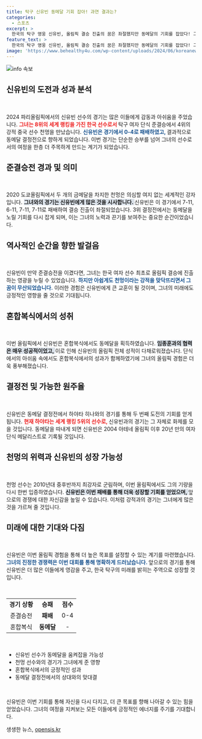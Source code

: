 ```yaml
---
title: 탁구 신유빈 동메달 기회 잡아! 과연 결과는?
categories:
  - 스포츠
excerpt: >
  한국의 탁구 영웅 신유빈, 올림픽 결승 진출의 꿈은 좌절했지만 동메달의 기회를 잡았다! 그녀가 동메달 결정전에서 마주할 상대는 20년 만의 역사를 쓸 가능성이 큰 하야타!
feature_text: >
  한국의 탁구 영웅 신유빈, 올림픽 결승 진출의 꿈은 좌절했지만 동메달의 기회를 잡았다! 그녀가 동메달 결정전에서 마주할 상대는 20년 만의 역사를 쓸 가능성이 큰 하야타!
image: 'https://www.behealthy4u.com/wp-content/uploads/2024/06/koreanews.jpg'
---
```


<p><img src="https://www.behealthy4u.com/wp-content/uploads/2024/06/koreanews.jpg" alt="info 속보" /></p>

<h2 data-ke-size="size26">신유빈의 도전과 성과 분석</h2>

<p data-ke-size="size16">&nbsp;</p>

<p>2024 파리올림픽에서의 신유빈 선수의 경기는 많은 이들에게 감동과 아쉬움을 주었습니다. <b><span style="color: #ee2323;">그녀는 8위의 세계 랭킹을 가진 한국 선수로서 </span></b>탁구 여자 단식 준결승에서 4위의 강적 중국 선수 천멍을 만났습니다. <b><span style="color: #1a5490;">신유빈은 경기에서 0-4로 패배하였고, </span></b>결과적으로 동메달 결정전으로 향하게 되었습니다. 이번 경기는 단순한 승부를 넘어 그녀의 선수로서의 여정을 한층 더 주목하게 만드는 계기가 되었습니다. </p>

<h2 data-ke-size="size26">준결승전 경과 및 의미</h2>

<p data-ke-size="size16">&nbsp;</p>

<p>2020 도쿄올림픽에서 두 개의 금메달을 차지한 천멍은 의심할 여지 없는 세계적인 강자입니다. <b><span style="background-color: #21538527;">그녀와의 경기는 신유빈에게 많은 것을 시사합니다. </span></b>신유빈은 이 경기에서 7-11, 6-11, 7-11, 7-11로 패배하여 결승 진출이 좌절되었습니다. 3위 결정전에서는 동메달을 노릴 기회를 다시 잡게 되며, 이는 그녀의 노력과 끈기를 보여주는 중요한 순간이었습니다. </p>

<h2 data-ke-size="size26">역사적인 순간을 향한 발걸음</h2>

<p data-ke-size="size16">&nbsp;</p>

<p>신유빈이 만약 준결승전을 이겼다면, 그녀는 한국 여자 선수 최초로 올림픽 결승에 진출하는 영광을 누릴 수 있었습니다. <b><span style="color: #1a5490;">하지만 아쉽게도 천멍이라는 강적을 맞닥뜨리면서 그 꿈이 무산되었습니다.</span></b> 이러한 경험은 신유빈에게 큰 교훈이 될 것이며, 그녀의 미래에도 긍정적인 영향을 줄 것으로 기대됩니다. </p>

<h2 data-ke-size="size26">혼합복식에서의 성취</h2>

<p data-ke-size="size16">&nbsp;</p>

<p>이번 올림픽에서 신유빈은 혼합복식에서도 동메달을 획득하였습니다. <b><span style="background-color: #21538527;">임종훈과의 협력은 매우 성공적이었고, </span></b>이로 인해 신유빈의 올림픽 전체 성적이 다채로워졌습니다. 단식에서의 아쉬움 속에서도 혼합복식에서의 성과가 함께하였기에 그녀의 올림픽 경험은 더욱 풍부해졌습니다. </p>

<h2 data-ke-size="size26">결정전 및 가능한 원주율</h2>

<p data-ke-size="size16">&nbsp;</p>

<p>신유빈은 동메달 결정전에서 하야타 히나와의 경기를 통해 두 번째 도전의 기회를 얻게 됩니다. <b><span style="color: #ee2323;">현재 하야타는 세계 랭킹 5위의 선수로, </span></b>신유빈과의 경기는 그 자체로 화제를 모을 것입니다. 동메달을 따내게 되면 신유빈은 2004 아테네 올림픽 이후 20년 만의 여자 단식 메달리스트로 기록될 것입니다. </p>

<h2 data-ke-size="size26">천멍의 위력과 신유빈의 성장 가능성</h2>

<p data-ke-size="size16">&nbsp;</p>

<p>천멍 선수는 2010년대 중후반까지 최강자로 군림하며, 이번 올림픽에서도 그의 기량을 다시 한번 입증하였습니다. <b><span style="background-color: #21538527;">신유빈은 이번 패배를 통해 더욱 성장할 기회를 얻었으며, </span></b>앞으로의 경쟁에 대한 자신감을 높일 수 있습니다. 이처럼 강적과의 경기는 그녀에게 많은 것을 가르쳐 줄 것입니다. </p>

<h2 data-ke-size="size26">미래에 대한 기대와 다짐</h2>

<p data-ke-size="size16">&nbsp;</p>

<p>신유빈은 이번 올림픽 경험을 통해 더 높은 목표를 설정할 수 있는 계기를 마련했습니다. <b><span style="color: #1a5490;">그녀의 진정한 경쟁력은 이번 대회를 통해 명확하게 드러났습니다. </span></b>앞으로의 경기를 통해 신유빈은 더 많은 이들에게 영감을 주고, 한국 탁구의 미래를 밝히는 주역으로 성장할 것입니다. </p>

<p data-ke-size="size16">&nbsp;</p>

<table>
  <tr>
    <td style="text-align: center; height: 17px;"><b>경기 상황</b></td>
    <td style="text-align: center; height: 17px;"><b>승패</b></td>
    <td style="text-align: center; height: 17px;"><b>점수</b></td>
  </tr>
  <tr>
    <td style="text-align: center; height: 17px;">준결승전</td>
    <td style="text-align: center; height: 17px;"><b>패배</b></td>
    <td style="text-align: center; height: 17px;">0-4</td>
  </tr>
  <tr>
    <td style="text-align: center; height: 17px;">혼합복식</td>
    <td style="text-align: center; height: 17px;"><b>동메달</b></td>
    <td style="text-align: center; height: 17px">-</td>
  </tr>
</table>

<p data-ke-size="size16">&nbsp;</p>

<ul>
  <li>신유빈 선수가 동메달을 움켜잡을 가능성</li>
  <li>천멍 선수와의 경기가 그녀에게 준 영향</li>
  <li>혼합복식에서의 긍정적인 성과</li>
  <li>동메달 결정전에서의 상대와의 맞대결</li>
</ul>

<p data-ke-size="size16">&nbsp;</p>

<p>신유빈은 이번 기회를 통해 자신을 다시 다지고, 더 큰 목표를 향해 나아갈 수 있는 힘을 얻었습니다. 그녀의 여정을 지켜보는 모든 이들에게 긍정적인 에너지를 주기를 기대합니다.</p>
생생한 뉴스, <a href="https://opensis.kr" rel="dofollow">opensis.kr</a>


